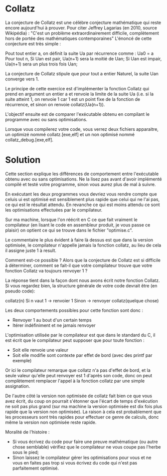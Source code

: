 # Collatz
La conjecture de Collatz est une célèbre conjecture mathématique qui reste 
encore aujourd'hui à prouver. Pour citer Jeffrey Lagarias (en 2010, source 
Wikipédia) : "C'est un problème extraordinairement difficile, complètement 
hors de portée des mathématiques contemporaines" L'énoncé de cette 
conjecture est très simple :

Pout tout entier a, on définit la suite Ua par récurrence comme :
Ua0 = a
Pour tout n,
	Si Uan est pair, Ua(n+1) sera la moitié de Uan;
	Si Uan est impair, Ua(n+1) sera un plus trois fois Uan;

La conjecture de Collatz stipule que pour tout a entier Naturel, la suite Uan 
converge vers 1.

Le principe de cette exercice est d'implémenter la fonction Collatz qui prend 
en argument un entier a et renvoie la limite de la suite Ua (i.e. si la suite 
atteint 1, on renvoie 1 car 1 est un point fixe de la fonction de récurrence, 
et sinon on renvoie collatz(Ua(n+1)).

L'objectif ensuite est de comparer l'exécutable obtenu en compilant le 
programme avec ou sans optimisations.

Lorsque vous compilerez votre code, vous verrez deux fichiers apparaitre, un 
optimizé nommé collatz.[exe,elf] et un non optimisé nommé 
collatz_debug.[exe,elf].

# Solution

Cette section explique les différences de comportement entre l'exécutable 
obtenu avec ou sans optimisations. Ne la lisez pas avant d'avoir implémenté 
compilé et testé votre programme, sinon vous aurez plus de mal à suivre.

En exécutant les deux programmes vous devriez vous rendre compte que celuis ui 
est optimisé est sensiblement plus rapide que celui qui ne l'ai pas, ce qui 
est le résultat attendu. En revanche ce qui est moins attendu ce sont les 
optimisations effectuées par le compilateur.

Sur ma machine, lorsque l'on réécrit en C ce que fait vraiment le compilateur 
(en lisant le code en assembleur produit, je vous passe ce plaisir) on optient 
ce qui se trouve dans le fichier "optimise.c".

Le commentaire le plus évident à faire là dessus est que dans la version 
optimisée, le compilateur n'appelle jamais la fonction collatz, au lieu de 
cela il assigne juste 1 à result.

Comment est-ce possible ? Alors que la conjecture de Collatz est si difficile 
à déterminer, comment se fait-il que votre compilateur trouve que votre 
fonction Collatz va toujours renvoyer 1 ?

La réponse tient dans la façon dont nous avons écrit notre fonction Collatz. 
Si vous regardez bien, la structure générale de votre code devrait être (en 
pseudo code):

collatz(n)
	Si n vaut 1 -> renvoier 1
	Sinon -> renvoyer collatz(quelque chose)

Les deux comportements possibles pour cette fonction sont donc :
 - Renvoyer 1 au bout d'un certain temps
 - Itérer indéfiniment et ne jamais renvoyer

L'optimisation utilisée par le compilateur est que dans le standard du C, il 
est écrit que le compilateur peut supposer que pour toute fonction :
 - Soit elle renvoie une valeur
 - Soit elle modifie sont contexte par effet de bord (avec des printf par 
exemple)

Or ici le compilateur remarque que collatz n'a pas d'effet de bord, et la seule 
valeur qu'elle peut renvoyer est 1 d'après son code, donc on peut 
complètement remplacer l'appel à la fonction collatz par une simple 
assignation.

De l'autre côté la version non optimisée de collatz fait bien ce que vous 
avez écrit, du coup on pourrait s'étonner que l'écart de temps d'exécution 
ne soit pas plus grand (sur ma machine la version optimisée est dix fois plus 
rapide que la version non optimisée). La raison à cela est probablement que 
les processeurs sont très rapides pour effectuer ce genre de calculs, donc 
même la version non optimisée reste rapide.

Moralité de l'histoire :
 - Si vous écrivez du code pour faire une preuve mathématique (ou autre chose 
semblable) vérifiez que le compilateur ne vous coupe pas l'herbe sous le pied;
 - Sinon laissez le compilateur gérer les optimisations pour vous et ne vous 
en faites pas trop si vous écrivez du code qui n'est pas parfaitement 
optimisé.
